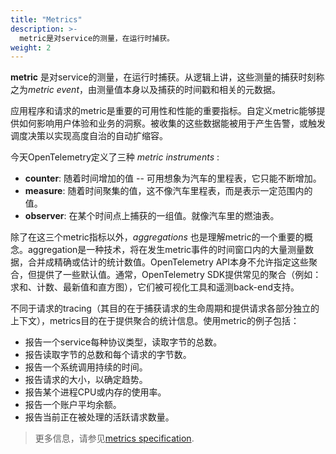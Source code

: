 ```yaml
---
title: "Metrics"
description: >-
  metric是对service的测量，在运行时捕获。
weight: 2
---
```

**metric** 是对service的测量，在运行时捕获。从逻辑上讲，这些测量的捕获时刻称之为*metric event*，由测量值本身以及捕获的时间戳和相关的元数据。

应用程序和请求的metric是重要的可用性和性能的重要指标。自定义metric能够提供如何影响用户体验和业务的洞察。被收集的这些数据能被用于产生告警，或触发调度决策以实现高度自治的自动扩缩容。

今天OpenTelemetry定义了三种 _metric instruments_ :

- **counter**: 随着时间增加的值 -- 可用想象为汽车的里程表，它只能不断增加。
- **measure**: 随着时间聚集的值，这不像汽车里程表，而是表示一定范围内的值。
- **observer**: 在某个时间点上捕获的一组值。就像汽车里的燃油表。

除了在这三个metric指标以外，_aggregations_ 也是理解metric的一个重要的概念。aggregation是一种技术，将在发生metric事件的时间窗口内的大量测量数据，合并成精确或估计的统计数值。OpenTelemetry API本身不允许指定这些聚合，但提供了一些默认值。通常，OpenTelemetry SDK提供常见的聚合（例如：求和、计数、最新值和直方图），它们被可视化工具和遥测back-end支持。

不同于请求的tracing（其目的在于捕获请求的生命周期和提供请求各部分独立的上下文），metrics目的在于提供聚合的统计信息。使用metric的例子包括：

- 报告一个service每种协议类型，读取字节的总数。
- 报告读取字节的总数和每个请求的字节数。
- 报告一个系统调用持续的时间。
- 报告请求的大小，以确定趋势。
- 报告某个进程CPU或内存的使用率。
- 报告一个账户平均余额。
- 报告当前正在被处理的活跃请求数量。

> 更多信息，请参见[metrics specification][metrics specification].

[metrics specification]: /docs/reference/specification/overview/#metric-signal
